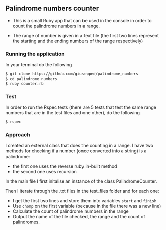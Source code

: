## Palindrome numbers counter

* This is a small Ruby app that can be used in the console in order to count the palindrome numbers in a range.

* The range of number is given in a text file (the first two lines represent the starting and the ending numbers of the range respectively)

### Running the application

In your terminal do the following

```bash
$ git clone https://github.com/giusepped/palindrome_numbers
$ cd palindrome numbers
$ ruby counter.rb
```

### Test

In order to run the Rspec tests (there are 5 tests that test the same range numbers that are in the test files and one other), do the following

```bash
$ rspec
```

### Approach

I created an external class that does the counting in a range. I have two methods for checking if a number (once converted into a string) is a palindrome:
* the first one uses the reverse ruby in-built method
* the second one uses recursion

In the main file I first initalise an instance of the class PalindromeCounter.

Then I iterate through the .txt files in the test_files folder and for each one:
* I get the first two lines and store them into variables `start` and `finish`
* Use `chomp` on the first variable (because in the file there was a new line)
* Calculate the count of palindrome numbers in the range
* Output the name of the file checked, the range and the count of palindromes.


